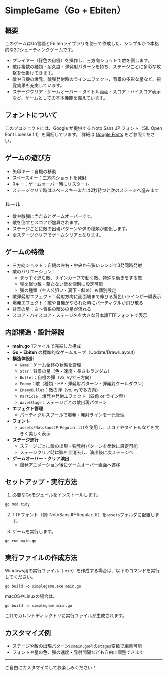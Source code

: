 # SimpleGame（Go + Ebiten）

## 概要
このゲームはGo言語とEbitenライブラリを使って作成した、シンプルかつ本格的な2Dシューティングゲームです。

- プレイヤー（緑色の自機）を操作し、三方向ショットで敵を倒します。
- 敵は複数の種類・耐久度・弾発射パターンを持ち、ステージごとに多彩な攻撃を仕掛けてきます。
- 敵や自機の爆発、敵弾発射時のラインエフェクト、背景の多彩な星など、視覚効果も充実しています。
- ステージクリア・ゲームオーバー・タイトル画面・スコア・ハイスコア表示など、ゲームとしての基本機能を備えています。

## フォントについて
このプロジェクトには、Google が提供する Noto Sans JP フォント（SIL Open Font License 1.1）を同梱しています。
詳細は [Google Fonts](https://fonts.google.com/specimen/Noto+Sans+JP) をご参照ください。

## ゲームの遊び方
- 矢印キー：自機の移動
- スペースキー：三方向ショットを発射
- Rキー：ゲームオーバー時にリスタート
- ステージクリア時はスペースキーまたは2秒待つと次のステージへ進みます

### ルール
- 敵や敵弾に当たるとゲームオーバーです。
- 敵を倒すとスコアが加算されます。
- ステージごとに敵の出現パターンや弾の種類が変化します。
- 全ステージクリアでゲームクリアとなります。

## ゲームの特徴
- 三方向ショット：自機の左右・中央から狭いレンジで3発同時発射
- 敵のバリエーション：
  - まっすぐ進む敵、サインカーブで動く敵、特殊な動きをする敵
  - 弾を撃つ敵・撃たない敵を個別に設定可能
  - 弾の種類（主人公狙い・真下・斜め）も個別設定
- 敵弾発射エフェクト：発射方向に画面端まで伸びる黄色いラインが一瞬表示
- 爆発エフェクト：敵や自機がやられた時にパーティクルが飛び散る
- 背景の星：白～青系の暗めの星が流れる
- スコア・ハイスコア・ステージ名を大きな日本語TTFフォントで表示

## 内部構造・設計解説
- **main.go** 1ファイルで完結した構成
- **Go + Ebiten** の標準的なゲームループ（Update/Draw/Layout）
- **構造体設計**
  - `Game`：ゲーム全体の状態を管理
  - `Star`：背景の星（色・速度・長さもランダム）
  - `Bullet`：自機の弾（vx, vyで三方向）
  - `Enemy`：敵（種類・HP・弾発射パターン・弾発射クールダウン）
  - `EnemyBullet`：敵の弾（vx, vyで多方向）
  - `Particle`：爆発や発射エフェクト（四角 or ライン型）
  - `Wave`/`Stage`：ステージごとの敵出現パターン
- **エフェクト管理**
  - パーティクルスプールで爆発・発射ラインを一元管理
- **フォント**
  - `assets/NotoSansJP-Regular.ttf`を使用し、スコアやタイトルなどを大きく美しく表示
- **ステージ進行**
  - ステージごとに敵の出現・弾発射パターンを柔軟に設定可能
  - ステージクリア時は弾を全消去し、演出後に次ステージへ
- **ゲームオーバー・クリア演出**
  - 爆発アニメーション後にゲームオーバー画面へ遷移

## セットアップ・実行方法
1. 必要なGoモジュールをインストールします。

```
go mod tidy
```

2. TTFフォント（例: NotoSansJP-Regular.ttf）を`assets`フォルダに配置します。

3. ゲームを実行します。

```
go run main.go
```

## 実行ファイルの作成方法

Windows用の実行ファイル（.exe）を作成する場合は、以下のコマンドを実行してください。

```
go build -o simplegame.exe main.go
```

macOSやLinuxの場合は、

```
go build -o simplegame main.go
```

これでカレントディレクトリに実行ファイルが生成されます。

## カスタマイズ例
- ステージや敵の出現パターンは`main.go`内の`stages`変数で編集可能
- フォントや星の色、弾の速度・発射間隔なども自由に調整できます

---
ご自由にカスタマイズしてお楽しみください！ 